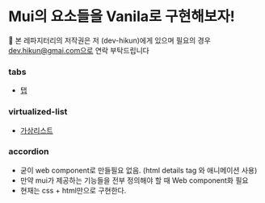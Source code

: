 # Mui의 요소들을 Vanila로 구현해보자!

🚫 본 레파지터리의 저작권은 저 (dev-hikun)에게 있으며 필요의 경우 dev.hikun@gmai.com으로 연락 부탁드립니다

### tabs
- [탭](js/tabs)

### virtualized-list
- [가상리스트](js/virtualized-list/)

### accordion
- 굳이 web component로 만들필요 없음. (html details tag 와 애니메이션 사용)
- 만약 mui가 제공하는 기능들을 전부 정의해야 할 때 Web component화 필요
- 현재는 css + html만으로 구현한다.
